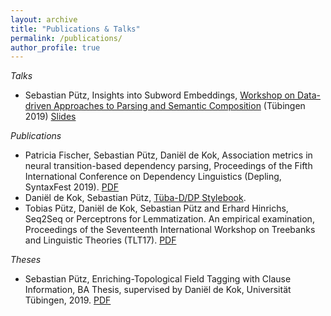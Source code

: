 ```yaml
---
layout: archive
title: "Publications & Talks"
permalink: /publications/
author_profile: true
---
```


*Talks*

* Sebastian Pütz, Insights into Subword Embeddings, <a href="https://parsingsemcompworkshop.github.io/">Workshop on Data-driven Approaches to Parsing and Semantic Composition</a> (Tübingen 2019) <a href="https://sebpuetz.github.io/files/subwords-pres.pdf">Slides</a>

*Publications*

* Patricia Fischer, Sebastian Pütz, Daniël de Kok, Association metrics in neural transition-based dependency parsing, Proceedings of the Fifth International Conference on Dependency Linguistics (Depling, SyntaxFest 2019). <a href="https://www.aclweb.org/anthology/W19-7722.pdf">PDF</a>
* Daniël de Kok, Sebastian Pütz, [Tüba-D/DP Stylebook](https://sfb833-a3.github.io/tueba-ddp/).
* Tobias Pütz, Daniël de Kok, Sebastian Pütz and Erhard Hinrichs, Seq2Seq or Perceptrons for Lemmatization. An empirical examination, Proceedings of the Seventeenth International Workshop on Treebanks and Linguistic Theories (TLT17). <a href="https://twuebi.github.io/publications/seq2seq_or_per_tlt17.pdf">PDF</a>

*Theses*

* Sebastian Pütz, Enriching-Topological Field Tagging with Clause Information, BA Thesis, supervised by Daniël de Kok, Universität Tübingen, 2019. <a href="https://sebpuetz.github.io/files/Enriching-Topological-Field-Tagging-With-Clause-Information.pdf">PDF</a>
